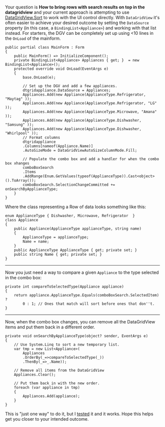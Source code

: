 Your question is **How to bring rows with search results on top in the datagridview** and your current approach is attempting to use [DataGridView.Sort](https://learn.microsoft.com/en-us/dotnet/api/system.windows.forms.datagridview.sort?view=windowsdesktop-7.0#system-windows-forms-datagridview-sort(system-collections-icomparer)) to work with the UI control directly. With `DataGridView` it's often easier to achieve your desired outcome by setting the `DataSource` property (in this case, a `BindingList<Appliance>`) and working with that list instead. For starters, the DGV can be completely set up using <10 lines in the `OnLoad` of the mainform. 

    public partial class MainForm : Form
    {
        public MainForm() => InitializeComponent();
        private BindingList<Appliance> Appliances { get; }  = new BindingList<Appliance>();
        protected override void OnLoad(EventArgs e)
        {
            base.OnLoad(e);

            // Set up the DGV and add a few appliances.
            dtgridappliance.DataSource = Appliances;            
            Appliances.Add(new Appliance(ApplianceType.Refrigerator, "Maytag" ));
            Appliances.Add(new Appliance(ApplianceType.Refrigerator, "LG" ));
            Appliances.Add(new Appliance(ApplianceType.Microwave, "Amana" ));
            Appliances.Add(new Appliance(ApplianceType.Dishwasher, "Samsung" ));
            Appliances.Add(new Appliance(ApplianceType.Dishwasher, "Whirlpool" ));
            // Format columns
            dtgridappliance
            .Columns[nameof(Appliance.Name)]
            .AutoSizeMode = DataGridViewAutoSizeColumnMode.Fill;

            // Populate the combo box and add a handler for when the combo box xhanges
            comboBoxSearch
            .Items
            .AddRange(Enum.GetValues(typeof(ApplianceType)).Cast<object>().ToArray());
            comboBoxSearch.SelectionChangeCommitted += onSearchByApplianceType;
        }
    }

Where the class representing a Row of data looks something like this:

    enum ApplianceType { Dishwasher, Microwave, Refrigerator  }
    class Appliance
    {
        public Appliance(ApplianceType applianceType, string name)
        {
            ApplianceType = applianceType;
            Name = name;
        }
        public ApplianceType ApplianceType { get; private set; }
        public string Name { get; private set; }
    }

 ***

 Now you just need a way to compare a given `Appliance` to the type selected in the combo box: 

    private int compareToSelectedType(Appliance appliance)
    {
        return appliance.ApplianceType.Equals(comboBoxSearch.SelectedItem) ?
            0 : 1; // Ones that match will sort before ones that don''t.
    }

 ***

 Now, when the combo box changes, you can remove all the DataGridView items and put them back in a different order.

    private void onSearchByApplianceType(object? sender, EventArgs e)
    {
        // Use System.Linq to sort a new temporary list.
        var tmp = new List<Appliance>(
            Appliances
            .OrderBy(_=>compareToSelectedType(_))
            .ThenBy(_=>_.Name));

        // Remove all items from the DataGridView
        Appliances.Clear();

        // Put them back in with the new order.
        foreach (var appliance in tmp)
        {
            Appliances.Add(appliance);
        }
    }

This is "just one way" to do it, but I [tested](https://github.com/IVSoftware/datagrid-view-sort.git) it and it works. Hope this helps get you closer to your intended outcome.